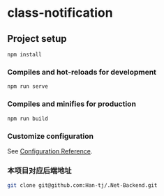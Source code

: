 # class-notification

## Project setup
```
npm install
```

### Compiles and hot-reloads for development
```
npm run serve
```

### Compiles and minifies for production
```
npm run build
```

### Customize configuration
See [Configuration Reference](https://cli.vuejs.org/config/).

### 本项目对应后端地址
```bash
git clone git@github.com:Han-tj/.Net-Backend.git
```
